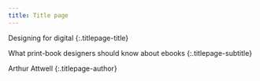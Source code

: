 ```yaml
---
title: Title page
---
```


Designing for digital
{:.titlepage-title}

What print-book designers should know about ebooks
{:.titlepage-subtitle}

Arthur Attwell
{:.titlepage-author}
